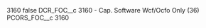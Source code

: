 <?xml version="1.0" encoding="UTF-8"?>
<CustomMetadata xmlns="http://soap.sforce.com/2006/04/metadata" xmlns:xsi="http://www.w3.org/2001/XMLSchema-instance" xmlns:xsd="http://www.w3.org/2001/XMLSchema">
    <label>3160</label>
    <protected>false</protected>
    <values>
        <field>DCR_FOC__c</field>
        <value xsi:type="xsd:string">3160 - Cap. Software Wcf/Ocfo Only (36)</value>
    </values>
    <values>
        <field>PCORS_FOC__c</field>
        <value xsi:type="xsd:string">3160</value>
    </values>
</CustomMetadata>

